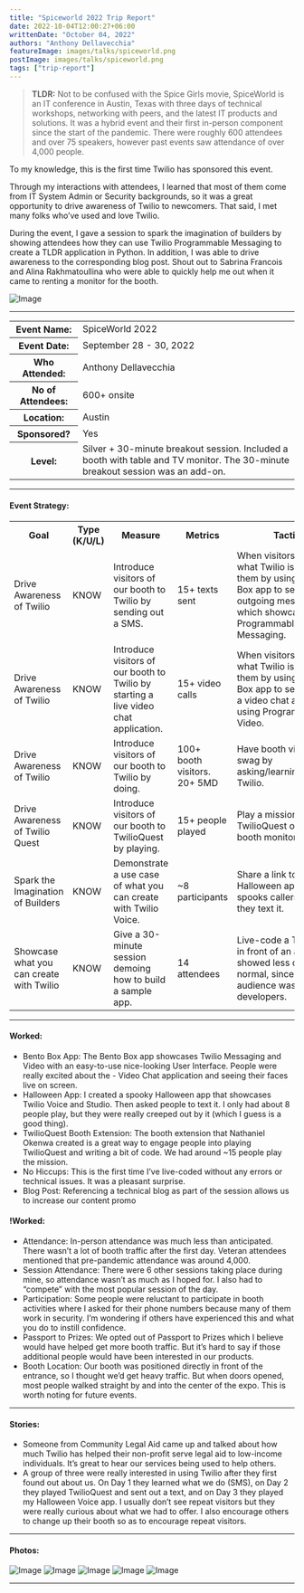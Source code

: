 ```yaml
---
title: "Spiceworld 2022 Trip Report"
date: 2022-10-04T12:00:27+06:00
writtenDate: "October 04, 2022"
authors: "Anthony Dellavecchia"
featureImage: images/talks/spiceworld.png
postImage: images/talks/spiceworld.png
tags: ["trip-report"]
---
```


> **TLDR:** Not to be confused with the Spice Girls movie, SpiceWorld is an IT conference in Austin, Texas with three days of technical workshops, networking with peers, and the latest IT products and solutions. It was a hybrid event and their first in-person component since the start of the pandemic. There were roughly 600 attendees and over 75 speakers, however past events saw attendance of over 4,000 people.

To my knowledge, this is the first time Twilio has sponsored this event.

Through my interactions with attendees, I learned that most of them come from IT System Admin or Security backgrounds, so it was a great opportunity to drive awareness of Twilio to newcomers. That said, I met many folks who’ve used and love Twilio.

During the event, I gave a session to spark the imagination of builders by showing attendees how they can use Twilio Programmable Messaging to create a TLDR application in Python. In addition, I was able to drive awareness to the corresponding blog post.
Shout out to Sabrina Francois and Alina Rakhmatoullina who were able to quickly help me out when it came to renting a monitor for the booth.

![Image](/images/trip-report/spice6.jpg)

---

<table>
  <tr>
    <th>Event Name:</th>
    <td>SpiceWorld 2022</td>
  </tr>
  <tr>
    <th>Event Date:</th>
    <td>September 28 - 30, 2022</td>
  </tr>
    <tr>
    <th>Who Attended:</th>
    <td>Anthony Dellavecchia</td>
  </tr>
      <tr>
    <th>No of Attendees:</th>
    <td>600+ onsite</td>
  </tr>
        <tr>
    <th>Location:</th>
    <td>Austin</td>
  </tr>
          <tr>
    <th>Sponsored?</th>
    <td>Yes</td>
  </tr>
            <tr>
    <th>Level:</th>
    <td>Silver + 30-minute breakout session. Included a booth with table and TV monitor. The 30-minute breakout session was an add-on. </td>
  </tr>
</table>

---

#### Event Strategy:

<table>
  <tr>
    <th>Goal</th>
    <th>Type (K/U/L)</th>
    <th>Measure</th>
    <th>Metrics</th>
    <th>Tactics</th>
  </tr>
  <tr>
    <td>Drive Awareness of Twilio</td>
    <td>KNOW</td>
    <td>Introduce visitors of our booth to Twilio by sending out a SMS.</td>
    <td>15+ texts sent</td>
    <td>When visitors asked what Twilio is, I showed them by using the Bento Box app to send an outgoing message which showcases Programmable Messaging.</td>
  </tr>
  <tr>
    <td>Drive Awareness of Twilio</td>
    <td>KNOW</td>
    <td>Introduce visitors of our booth to Twilio by starting a live video chat application.</td>
    <td>15+ video calls</td>
    <td>When visitors asked what Twilio is, I showed them by using the Bento Box app to send a link to a video chat application using Programmable Video.</td>
  </tr>
<tr>
    <td>Drive Awareness of Twilio</td>
    <td>KNOW</td>
    <td>Introduce visitors of our booth to Twilio by doing.</td>
    <td>100+ booth visitors. 20+ 5MD</td>
    <td>Have booth visitors earn swag by asking/learning/knowing Twilio.</td>
  </tr>
  <tr>
    <td>Drive Awareness of Twilio Quest</td>
    <td>KNOW</td>
    <td>Introduce visitors of our booth to TwilioQuest by playing.</td>
    <td>15+ people played</td>
    <td>Play a mission of TwilioQuest on the booth monitor.</td>
  </tr>
    <tr>
    <td>Spark the Imagination of Builders	</td>
    <td>KNOW</td>
    <td>Demonstrate a use case of what you can create with Twilio Voice.</td>
    <td>~8 participants</td>
    <td>Share a link to a Halloween app which spooks callers when they text it.</td>
  </tr>
      <tr>
    <td>Showcase what you can create with Twilio</td>
    <td>KNOW</td>
    <td>Give a 30-minute session demoing how to build a sample app.</td>
    <td>14 attendees</td>
    <td>Live-code a TLDR app in front of an audience. I showed less code than normal, since the audience wasn't all developers.</td>
  </tr>
</table>

---

#### Worked:
- Bento Box App: The Bento Box app showcases Twilio Messaging and Video with an easy-to-use nice-looking User Interface. People were really excited about the - Video Chat application and seeing their faces live on screen.
- Halloween App: I created a spooky Halloween app that showcases Twilio Voice and Studio. Then asked people to text it. I only had about 8 people play, but they were really creeped out by it (which I guess is a good thing).
- TwilioQuest Booth Extension: The booth extension that Nathaniel Okenwa created is a great way to engage people into playing TwilioQuest and writing a bit of code. We had around ~15 people play the mission.
- No Hiccups: This is the first time I’ve live-coded without any errors or technical issues. It was a pleasant surprise.
- Blog Post: Referencing a technical blog as part of the session allows us to increase our content promo

#### !Worked:
- Attendance: In-person attendance was much less than anticipated. There wasn’t a lot of booth traffic after the first day. Veteran attendees mentioned that pre-pandemic attendance was around 4,000.
- Session Attendance: There were 6 other sessions taking place during mine, so attendance wasn’t as much as I hoped for. I also had to “compete” with the most popular session of the day.
- Participation: Some people were reluctant to participate in booth activities where I asked for their phone numbers because many of them work in security. I’m wondering if others have experienced this and what you do to instill confidence.
- Passport to Prizes: We opted out of Passport to Prizes which I believe would have helped get more booth traffic. But it’s hard to say if those additional people would have been interested in our products.
- Booth Location: Our booth was positioned directly in front of the entrance, so I thought we’d get heavy traffic. But when doors opened, most people walked straight by and into the center of the expo. This is worth noting for future events.

---

#### Stories: 
- Someone from Community Legal Aid came up and talked about how much Twilio has helped their non-profit serve legal aid to low-income individuals. It’s great to hear our services being used to help others.
- A group of three were really interested in using Twilio after they first found out about us. On Day 1 they learned what we do (SMS), on Day 2 they played TwilioQuest and sent out a text, and on Day 3 they played my Halloween Voice app. I usually don’t see repeat visitors but they were really curious about what we had to offer. I also encourage others to change up their booth so as to encourage repeat visitors.

---

#### Photos:

![Image](/images/trip-report/spice1.jpg)
![Image](/images/trip-report/spice2.jpg)
![Image](/images/trip-report/spice3.jpg)
![Image](/images/trip-report/spice4.jpg)
![Image](/images/trip-report/spice5.jpg)


---